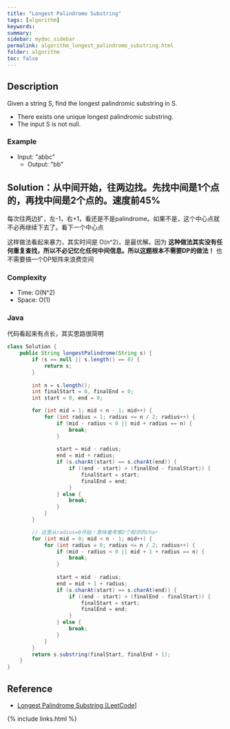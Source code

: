 ```yaml
---
title: "Longest Palindrome Substring"
tags: [algorithm]
keywords:
summary:
sidebar: mydoc_sidebar
permalink: algorithm_longest_palindrome_substring.html
folder: algorithm
toc: false
---
```


## Description
Given a string S, find the longest palindromic substring in S.
* There exists one unique longest palindromic substring.    
* The input S is not null.

### Example
* Input: "abbc"
  * Output: "bb"

## Solution：从中间开始，往两边找。先找中间是1个点的，再找中间是2个点的。速度前45%
每次往两边扩，左-1，右+1，看还是不是palindrome。如果不是，这个中心点就不必再继续下去了。看下一个中心点

这样做法看起来暴力，其实时间是 O(n^2)，是最优解。因为 **这种做法其实没有任何重复查找，所以不必记忆化任何中间信息。所以这题根本不需要DP的做法！** 也不需要搞一个DP矩阵来浪费空间

### Complexity
* Time: O(N^2)
* Space: O(1)

### Java
代码看起来有点长，其实思路很简明
```java
class Solution {
    public String longestPalindrome(String s) {
        if (s == null || s.length() == 0) {
            return s;
        }
        
        int n = s.length();
        int finalStart = 0, finalEnd = 0;
        int start = 0, end = 0;

        for (int mid = 1; mid < n - 1; mid++) {
            for (int radius = 1; radius <= n / 2; radius++) {
                if (mid - radius < 0 || mid + radius == n) {
                    break;
                }
                
                start = mid - radius; 
                end = mid + radius;
                if (s.charAt(start) == s.charAt(end)) {
                    if ((end - start) > (finalEnd - finalStart)) {
                        finalStart = start;
                        finalEnd = end;
                    }
                } else {
                    break;
                }
            }
        }

        // 这里从radius=0开始！意味着考察2个相邻的char
        for (int mid = 0; mid < n - 1; mid++) {
            for (int radius = 0; radius <= n / 2; radius++) {
                if (mid - radius < 0 || mid + 1 + radius == n) {
                    break;
                }
                
                start = mid - radius;
                end = mid + 1 + radius;
                if (s.charAt(start) == s.charAt(end)) {
                    if ((end - start) > (finalEnd - finalStart)) {
                        finalStart = start;
                        finalEnd = end;
                    }
                } else {
                    break;
                }
            }
        }
        return s.substring(finalStart, finalEnd + 1);
    }
}
```

## Reference
* [Longest Palindrome Substring [LeetCode]](https://leetcode.com/problems/longest-palindromic-substring/description/)

{% include links.html %}
